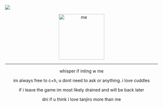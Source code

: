 ![](https://media.discordapp.net/attachments/1095650668787810307/1159048494984744991/trigger-world.gif?ex=651e7787&is=651d2607&hm=574676141f2a58ea9c50a4c05932c9a7c8a0bb6a9695e7811557af9ce3f9a887&)
<p align="center"> <img width="150" src="https://media.discordapp.net/attachments/1095650668787810307/1159057923343925278/Untitled1183_20231004042152.png?ex=651e804f&is=651d2ecf&hm=4c2a0ad5188e5dba6add7167d273155294f0fe64eb325a48147760f89dbccc13&" alt="me">

---
<p align="center"> whisper if inting w me
  
<p align="center"> im always free to c+h, u dont need to ask or anything. i love cuddles

<p align="center"> if i leave the game im most likely drained and will be back later

  
<p align="center"> dni if u think i love tanjiro more than me
